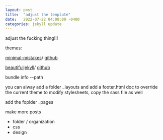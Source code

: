 ```yaml
---
layout: post
title:  "adjust the template"
date:   2022-07-22 04:00:00 -0400
categories: jekyll update
---
```

adjust the fucking thing!!!

themes:

[minimal-mistakes](https://mmistakes.github.io/minimal-mistakes/docs/quick-start-guide/)/
[github](https://github.com/mmistakes/minimal-mistakes)

[beautifuljekyll](https://beautifuljekyll.com/)/
[github](https://github.com/daattali/beautiful-jekyll)


bundle info --path

you can alway add a folder _layouts and add a footer.html doc to override the current theme
to modify stylesheets, copy the sass file as well


add the foplder _pages


make more posts
 - folder / organization
 - css
 - design

